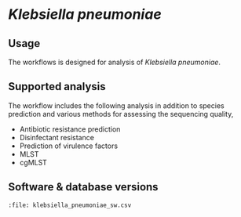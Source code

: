 # *Klebsiella pneumoniae*

## Usage
 
The workflows is designed for analysis of *Klebsiella pneumoniae*.

## Supported analysis

The workflow includes the following analysis in addition to species prediction and various methods for assessing the sequencing quality,

- Antibiotic resistance prediction
- Disinfectant resistance
- Prediction of virulence factors
- MLST
- cgMLST

## Software & database versions

```{csv-table} Versions of softwares and containers used by the *Klebsiella pneumoniae* workflow.
:file: klebsiella_pneumoniae_sw.csv

```
